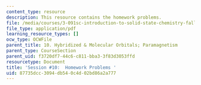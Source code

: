 ```yaml
---
content_type: resource
description: This resource contains the homework problems.
file: /media/courses/3-091sc-introduction-to-solid-state-chemistry-fall-2010/87735dcc3094db540c4d02bd86a2a777_MIT3_091SCF09_hw10.pdf
file_type: application/pdf
learning_resource_types: []
ocw_type: OCWFile
parent_title: 10. Hybridized & Molecular Orbitals; Paramagnetism
parent_type: CourseSection
parent_uid: f3720df7-44c6-c811-bba3-3f83d3053ffd
resourcetype: Document
title: 'Session #10:  Homework Problems '
uid: 87735dcc-3094-db54-0c4d-02bd86a2a777
---
```

